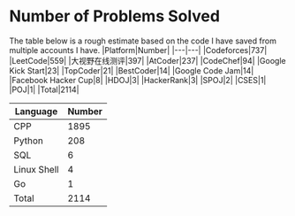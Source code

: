 # Number of Problems Solved
The table below is a rough estimate based on the code I have saved from multiple accounts I have.
|Platform|Number|
|---|---|
|Codeforces|737|
|LeetCode|559|
|大视野在线测评|397|
|AtCoder|237|
|CodeChef|94|
|Google Kick Start|23|
|TopCoder|21|
|BestCoder|14|
|Google Code Jam|14|
|Facebook Hacker Cup|8|
|HDOJ|3|
|HackerRank|3|
|SPOJ|2|
|CSES|1|
|POJ|1|
|Total|2114|

|Language|Number|
|---|---|
|CPP|1895|
|Python|208|
|SQL|6|
|Linux Shell|4|
|Go|1|
|Total|2114|
